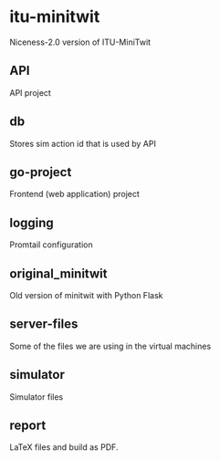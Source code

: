 # itu-minitwit
Niceness-2.0 version of ITU-MiniTwit

 ## API
 API project

 ## db
 Stores sim action id that is used by API

 ## go-project
 Frontend (web application) project

## logging
Promtail configuration

## original_minitwit
Old version of minitwit with Python Flask

## server-files
Some of the files we are using in the virtual machines

## simulator
Simulator files

## report
LaTeX files and build as PDF.